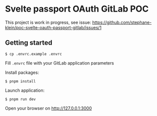 # Svelte passport OAuth GitLab POC

This project is work in progress, see issue: https://github.com/stephane-klein/poc-svelte-oauth-passport-gitlab/issues/1

## Getting started

```
$ cp .envrc.example .envrc
```

Fill `.envrc` file with your GitLab application parameters

Install packages:

```
$ pnpm install
```

Launch application:

```
$ pnpm run dev
```

Open your browser on http://127.0.0.1:3000

